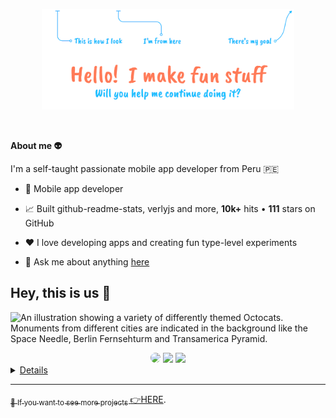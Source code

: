 <p align="center"><a href=""><img width="80%" alt="Hello, I'm Anurag. I do open source!" src="/IMG/mee.png" /></a></p>


<br />


**About me 👽**

I'm a self-taught passionate mobile app developer from Peru 🇵🇪

- 💼 Mobile app developer  []()

- 📈 Built github-readme-stats, verlyjs and more, **10k+** hits • **111** stars on GitHub

- ❤️ I love developing apps and creating fun type-level experiments

- 💬 Ask me about anything [here]()


## Hey, this is us 👋

![An illustration showing a variety of differently themed Octocats. Monuments from different cities are indicated in the background like the Space Needle, Berlin Fernsehturm and Transamerica Pyramid.](https://github.com/bastndev/GitHub/blob/main/IMG/on1.png)

<!--Social Media-->  
<div align="center"> 
 <a href="https://www.youtube.com/@bastndev" target="_blank"><img src="https://img.shields.io/badge/-youtube-d71e18?style=for-the-badge&logo=youtube&logoColor=white" style="border-radius: 30px"></a> 
<a href="https://www.tiktok.com/@bastndev" target="_blank"><img src="https://img.shields.io/badge/TikTok-000?style=for-the-badge&logo=tiktok&logoColor=white" ></a>
 <a href="https://www.instagram.com/bastndev/" target="_blank"><img src="https://img.shields.io/badge/-Instagram-%23E4405F?style=for-the-badge&logo=instagram&logoColor=white"</a>

 </div>

 <details> 
	<br>
	<ul>
	<li>Thank you so much!!! 💛</>
	</ul>
</details>

---

<sub>🤫 If you want to see more projects  [👉HERE](https://github.com/bastndev).</sub>

<!--
Made with 🖤
🙇‍♂️🎤⬇️
-->

